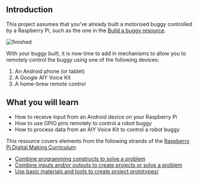 ## Introduction

This project assumes that you've already built a motorised buggy controlled by a Raspberry Pi, such as the one in the [Build a buggy resource](../projects/build-a-buggy).

![finished](images/finished.gif)

With your buggy built, it is now time to add in mechanisms to allow you to remotely control the buggy using one of the following devices:

1. An Android phone (or tablet)
2. A Google AIY Voice Kit
3. A home-brew remote control

## What you will learn

- How to receive input from an Android device on your Raspberry Pi
- How to use GPIO pins remotely to control a robot buggy
- How to process data from an AIY Voice Kit to control a robot buggy

This resource covers elements from the following strands of the [Raspberry Pi Digital Making Curriculum](https://curriculum.raspberrypi.org/):

- [Combine programming constructs to solve a problem](https://curriculum.raspberrypi.org/programming/builder/)
- [Combine inputs and/or outputs to create projects or solve a problem](https://curriculum.raspberrypi.org/physical-computing/builder/)
- [Use basic materials and tools to create project prototypes/](https://curriculum.raspberrypi.org/manufacture/creator/)
